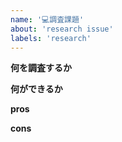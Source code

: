 ```yaml
---
name: '💻調査課題'
about: 'research issue'
labels: 'research'
---
```


**何を調査するか**

**何ができるか**

**pros**

**cons**

